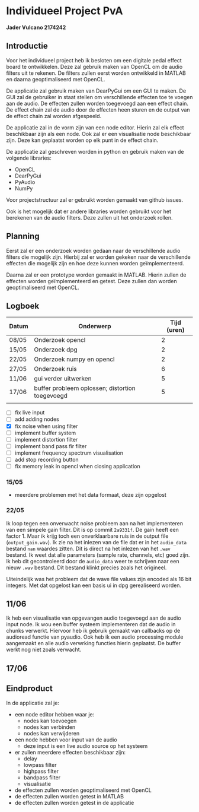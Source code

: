 # Individueel Project PvA
**Jader Vulcano 2174242**

## Introductie

Voor het individueel project heb ik besloten om een digitale pedal effect board te ontwikkelen. Deze zal gebruik maken van OpenCL om de audio filters uit te rekenen. De filters zullen eerst worden ontwikkeld in MATLAB en daarna geoptimaliseerd met OpenCL. 

De applicatie zal gebruik maken van DearPyGui om een GUI te maken. De GUI zal de gebruiker in staat stellen om verschillende effecten toe te voegen aan de audio. De effecten zullen worden toegevoegd aan een effect chain. De effect chain zal de audio door de effecten heen sturen en de output van de effect chain zal worden afgespeeld. 

De applicatie zal in de vorm zijn van een node editor. Hierin zal elk effect beschikbaar zijn als een node. Ook zal er een visualisatie node beschikbaar zijn. Deze kan geplaatst worden op elk punt in de effect chain. 

De applicatie zal geschreven worden in python en gebruik maken van de volgende libraries:
- OpenCL
- DearPyGui
- PyAudio
- NumPy

Voor projectstructuur zal er gebruikt worden gemaakt van github issues.

Ook is het mogelijk dat er andere libraries worden gebruikt voor het berekenen van de audio filters. Deze zullen uit het onderzoek rollen.

## Planning

Eerst zal er een onderzoek worden gedaan naar de verschillende audio filters die mogelijk zijn. Hierbij zal er worden gekeken naar de verschillende effecten die mogelijk zijn en hoe deze kunnen worden geïmplementeerd. 

Daarna zal er een prototype worden gemaakt in MATLAB. Hierin zullen de effecten worden geïmplementeerd en getest. Deze zullen dan worden geoptimaliseerd met OpenCL.

## Logboek

| Datum | Onderwerp                                       | Tijd (uren) |
| ----- | ----------------------------------------------- | ----------- |
| 08/05 | Onderzoek opencl                                | 2           |
| 15/05 | Onderzoek dpg                                   | 2           |
| 22/05 | Onderzoek numpy en opencl                       | 2           |
| 27/05 | Onderzoek ruis                                  | 6           |
| 11/06 | gui verder uitwerken                            | 5           |
| 17/06 | buffer probleem oplossen; distortion toegevoegd | 5           |
|       |                                                 |             |

- [ ] fix live input
- [ ] add adding nodes
- [X] fix noise when using filter
- [ ] implement buffer system
- [ ] implement distortion filter
- [ ] implement band pass fir filter
- [ ] implement frequency spectrum visualisation
- [ ] add stop recording button
- [ ] fix memory leak in opencl when closing application

### 15/05

* meerdere problemen met het data formaat, deze zijn opgelost

### 22/05

Ik loop tegen een onverwacht noise probleem aan na het implementeren van een simpele gain filter. Dit is op commit `2a9331f`. De gain heeft een factor 1. Maar ik krijg toch een onverklaarbare ruis in de output file (`output_gain.wav`). Ik zie na het inlezen van de file dat er in het `audio_data` bestand `nan` waardes zitten. Dit is direct na het inlezen van het `.wav` bestand. Ik weet dat alle parameters (sample rate, channels, etc) goed zijn. Ik heb dit gecontroleerd door de `audio_data` weer te schrijven naar een nieuw `.wav` bestand. Dit bestand klinkt precies zoals het origineel.

Uiteindelijk was het probleem dat de wave file values zijn encoded als 16 bit integers. Met dat opgelost kan een basis ui in dpg gerealiseerd worden.

## 11/06

Ik heb een visualisatie van opgevangen audio toegevoegd aan de audio input node. Ik wou een buffer systeem implementeren dat de audio in chunks verwerkt. Hiervoor heb ik gebruik gemaakt van callbacks op de audioread functie van pyaudio. Ook heb ik een audio processing module aangemaakt en alle audio verwrking functies hierin geplaatst. De buffer werkt nog niet zoals verwacht.

## 17/06



## Eindproduct

In de applicatie zal je:
  - een node editor hebben waar je:
    - nodes kan toevoegen
    - nodes kan verbinden
    - nodes kan verwijderen
  - een node hebben voor input van de audio
    - deze input is een live audio source op het systeem
  - er zullen meerdere effecten beschikbaar zijn:
    - delay
    - lowpass filter
    - highpass filter
    - bandpass filter
    - visualisatie
  - de effecten zullen worden geoptimaliseerd met OpenCL
  - de effecten zullen worden getest in MATLAB
  - de effecten zullen worden getest in de applicatie
   